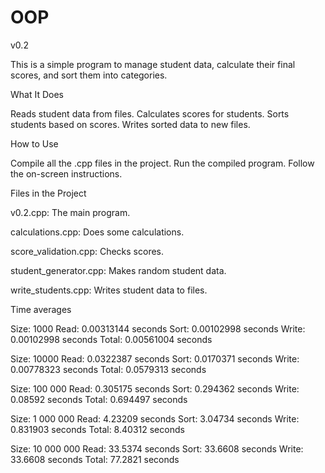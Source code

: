 # OOP
v0.2

This is a simple program to manage student data, calculate their final scores, and sort them into categories.


What It Does


Reads student data from files.
Calculates scores for students.
Sorts students based on scores.
Writes sorted data to new files.


How to Use


Compile all the .cpp files in the project.
Run the compiled program.
Follow the on-screen instructions.


Files in the Project


v0.2.cpp: The main program.

calculations.cpp: Does some calculations.

score_validation.cpp: Checks scores.

student_generator.cpp: Makes random student data.

write_students.cpp: Writes student data to files.


Time averages

Size: 1000
Read: 0.00313144 seconds
Sort: 0.00102998 seconds
Write: 0.00102998 seconds
Total: 0.00561004 seconds

Size: 10000
Read: 0.0322387 seconds
Sort: 0.0170371 seconds
Write: 0.00778323 seconds
Total: 0.0579313 seconds

Size: 100 000
Read: 0.305175 seconds
Sort: 0.294362 seconds
Write: 0.08592 seconds
Total: 0.694497 seconds

Size: 1 000 000
Read: 4.23209 seconds
Sort: 3.04734 seconds
Write: 0.831903 seconds
Total: 8.40312 seconds

Size: 10 000 000
Read: 33.5374 seconds
Sort: 33.6608 seconds
Write: 33.6608 seconds
Total: 77.2821 seconds

